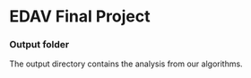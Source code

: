 # EDAV Final Project
### Output folder

The output directory contains the analysis from our algorithms. 
